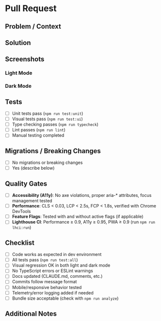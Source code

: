 # Pull Request

## Problem / Context
<!-- What problem does this PR solve? Link to related issue if applicable -->

## Solution
<!-- Describe your solution and implementation approach -->

## Screenshots
<!-- Include screenshots for UI changes in both light and dark mode -->

### Light Mode
<!-- Screenshot here -->

### Dark Mode
<!-- Screenshot here -->

## Tests
<!-- Describe the tests you've added or run -->
- [ ] Unit tests pass (`npm run test:unit`)
- [ ] Visual tests pass (`npm run test:ui`)
- [ ] Type checking passes (`npm run typecheck`)
- [ ] Lint passes (`npm run lint`)
- [ ] Manual testing completed

## Migrations / Breaking Changes
<!-- Are there any database migrations, env var changes, or breaking changes? -->
- [ ] No migrations or breaking changes
- [ ] Yes (describe below)

<!-- If yes, describe: -->

## Quality Gates
- [ ] **Accessibility (A11y)**: No axe violations, proper aria-* attributes, focus management tested
- [ ] **Performance**: CLS < 0.03, LCP < 2.5s, FCP < 1.8s, verified with Chrome DevTools
- [ ] **Feature Flags**: Tested with and without active flags (if applicable)
- [ ] **Lighthouse CI**: Performance ≥ 0.9, A11y ≥ 0.95, PWA ≥ 0.9 (run `npm run lhci:run`)

## Checklist
- [ ] Code works as expected in dev environment
- [ ] All tests pass (`npm run test:all`)
- [ ] Visual regression OK in both light and dark mode
- [ ] No TypeScript errors or ESLint warnings
- [ ] Docs updated (CLAUDE.md, comments, etc.)
- [ ] Commits follow message format
- [ ] Mobile/responsive behavior tested
- [ ] Telemetry/error logging added if needed
- [ ] Bundle size acceptable (check with `npm run analyze`)

## Additional Notes
<!-- Any other context, concerns, or notes for reviewers -->
